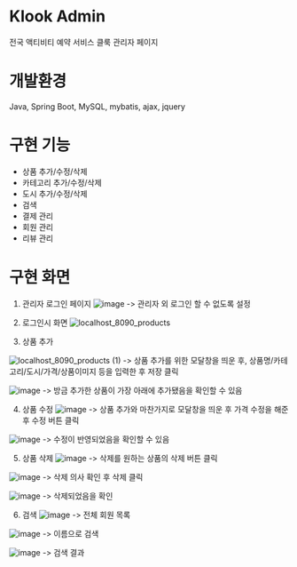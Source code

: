 # Klook Admin
전국 액티비티 예약 서비스 클룩 관리자 페이지

# 개발환경
Java, Spring Boot, MySQL, mybatis, ajax, jquery

# 구현 기능
* 상품 추가/수정/삭제
* 카테고리 추가/수정/삭제
* 도시 추가/수정/삭제
* 검색
* 결제 관리
* 회원 관리
* 리뷰 관리

# 구현 화면
1. 관리자 로그인 페이지
![image](https://user-images.githubusercontent.com/72296755/116494758-80ac9e80-a8dc-11eb-80bf-bf990820f7ad.png)
-> 관리자 외 로그인 할 수 없도록 설정

2.  로그인시 화면
![localhost_8090_products](https://user-images.githubusercontent.com/72296755/116494842-a9349880-a8dc-11eb-8e0c-4166eb294405.png)

3. 상품 추가

![localhost_8090_products (1)](https://user-images.githubusercontent.com/72296755/116495077-2829d100-a8dd-11eb-9b86-a5163d68c9f1.png)
-> 상품 추가를 위한 모달창을 띄운 후, 상품명/카테고리/도시/가격/상품이미지 등을 입력한 후 저장 클릭

![image](https://user-images.githubusercontent.com/72296755/116495198-6aeba900-a8dd-11eb-912b-cf604852e874.png)
-> 방금 추가한 상품이 가장 아래에 추가됐음을 확인할 수 있음

4. 상품 수정
![image](https://user-images.githubusercontent.com/72296755/116495366-b7cf7f80-a8dd-11eb-9e03-17131d62c71c.png)
-> 상품 추가와 마찬가지로 모달창을 띄운 후 가격 수정을 해준 후 수정 버튼 클릭

![image](https://user-images.githubusercontent.com/72296755/116495501-f9602a80-a8dd-11eb-91e9-0f492a00b1df.png)
-> 수정이 반영되었음을 확인할 수 있음

5. 상품 삭제
![image](https://user-images.githubusercontent.com/72296755/116495716-6ffd2800-a8de-11eb-95aa-b3f4546435a6.png)
-> 삭제를 원하는 상품의 삭제 버튼 클릭

![image](https://user-images.githubusercontent.com/72296755/116495736-7c818080-a8de-11eb-89aa-2c627c55517a.png)
-> 삭제 의사 확인 후 삭제 클릭

![image](https://user-images.githubusercontent.com/72296755/116495793-9622c800-a8de-11eb-9f34-df8ebafd766e.png)
-> 삭제되었음을 확인

6. 검색
![image](https://user-images.githubusercontent.com/72296755/116495820-aaff5b80-a8de-11eb-85fc-5bb3ecae93a9.png)
-> 전체 회원 목록

![image](https://user-images.githubusercontent.com/72296755/116495916-dd10bd80-a8de-11eb-9e03-e27df1af31b8.png)
-> 이름으로 검색

![image](https://user-images.githubusercontent.com/72296755/116495939-eb5ed980-a8de-11eb-9d9f-85c46909b78b.png)
-> 검색 결과


